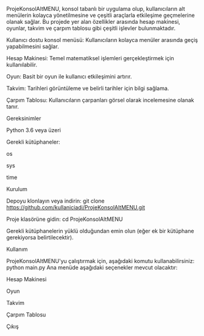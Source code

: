 ProjeKonsolAltMENU, konsol tabanlı bir uygulama olup, kullanıcıların alt menülerin kolayca yönetilmesine ve çeşitli araçlarla etkileşime geçmelerine olanak sağlar. Bu projede yer alan özellikler arasında hesap makinesi, oyunlar, takvim ve çarpım tablosu gibi çeşitli işlevler bulunmaktadır.


Kullanıcı dostu konsol menüsü: Kullanıcıların kolayca menüler arasında geçiş yapabilmesini sağlar.

Hesap Makinesi: Temel matematiksel işlemleri gerçekleştirmek için kullanılabilir.

Oyun: Basit bir oyun ile kullanıcı etkileşimini artırır.

Takvim: Tarihleri görüntüleme ve belirli tarihler için bilgi sağlama.

Çarpım Tablosu: Kullanıcıların çarpanları görsel olarak incelemesine olanak tanır.


Gereksinimler


Python 3.6 veya üzeri

Gerekli kütüphaneler:

os

sys

time




Kurulum


Depoyu klonlayın veya indirin:
git clone https://github.com/kullaniciadi/ProjeKonsolAltMENU.git

Proje klasörüne gidin:
cd ProjeKonsolAltMENU

Gerekli kütüphanelerin yüklü olduğundan emin olun (eğer ek bir kütüphane gerekiyorsa belirtilecektir).


Kullanım

ProjeKonsolAltMENU'yu çalıştırmak için, aşağıdaki komutu kullanabilirsiniz:
python main.py
Ana menüde aşağıdaki seçenekler mevcut olacaktır:

Hesap Makinesi

Oyun

Takvim

Çarpım Tablosu

Çıkış

